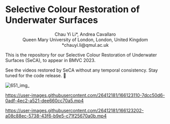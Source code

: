 # Selective Colour Restoration of Underwater Surfaces 
 <p align="center">
 Chau Yi Li*, Andrea Cavallaro</br>
 Queen Mary University of London, London, United Kingdom</br>
 *chauyi.li@qmul.ac.uk</br>
 </p>

This is the repository for our Selective Colour Restoration of Underwater Surfaces (SeCA), to appear in BMVC 2023.

See the videos restored by SeCA without any temporal consistency. Stay tuned for the code release. :ocean:

![651_img_](https://user-images.githubusercontent.com/26412181/203153605-2e88defb-c3ea-4686-a7d9-79cd70e34f84.png)

https://user-images.githubusercontent.com/26412181/166123110-7dcc50d6-0adf-4ec2-a521-dee660cc70a5.mp4


https://user-images.githubusercontent.com/26412181/166123202-a08c88ec-5738-43f6-b9e5-c71f25670a0b.mp4


